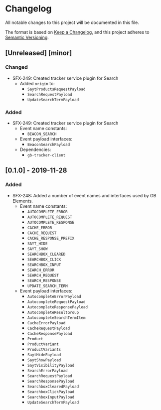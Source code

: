 # Changelog
All notable changes to this project will be documented in this file.

The format is based on [Keep a Changelog](https://keepachangelog.com/en/1.0.0/),
and this project adheres to [Semantic Versioning](https://semver.org/spec/v2.0.0.html).

## [Unreleased] [minor]
### Changed
- SFX-249: Created tracker service plugin for Search
  - Added `origin` to:
    - `SaytProductsRequestPayload`
    - `SearchRequestPayload`
    - `UpdateSearchTermPayload`

### Added
- SFX-249: Created tracker service plugin for Search
  - Event name constants:
    - `BEACON_SEARCH`
  - Event payload interfaces:
    - `BeaconSearchPayload`
  - Dependencies:
    - `gb-tracker-client`

## [0.1.0] - 2019-11-28
### Added
- SFX-248: Added a number of event names and interfaces used by GB Elements.
  - Event name constants:
    - `AUTOCOMPLETE_ERROR`
    - `AUTOCOMPLETE_REQUEST`
    - `AUTOCOMPLETE_RESPONSE`
    - `CACHE_ERROR`
    - `CACHE_REQUEST`
    - `CACHE_RESPONSE_PREFIX`
    - `SAYT_HIDE`
    - `SAYT_SHOW`
    - `SEARCHBOX_CLEARED`
    - `SEARCHBOX_CLICK`
    - `SEARCHBOX_INPUT`
    - `SEARCH_ERROR`
    - `SEARCH_REQUEST`
    - `SEARCH_RESPONSE`
    - `UPDATE_SEARCH_TERM`
  - Event payload interfaces:
    - `AutocompleteErrorPayload`
    - `AutocompleteRequestPayload`
    - `AutocompleteResponsePayload`
    - `AutocompleteResultGroup`
    - `AutocompleteSearchTermItem`
    - `CacheErrorPayload`
    - `CacheRequestPayload`
    - `CacheResponsePayload`
    - `Product`
    - `ProductVariant`
    - `ProductVariants`
    - `SaytHidePayload`
    - `SaytShowPayload`
    - `SaytVisibilityPayload`
    - `SearchErrorPayload`
    - `SearchRequestPayload`
    - `SearchResponsePayload`
    - `SearchboxClearedPayload`
    - `SearchboxClickPayload`
    - `SearchboxInputPayload`
    - `UpdateSearchTermPayload`
